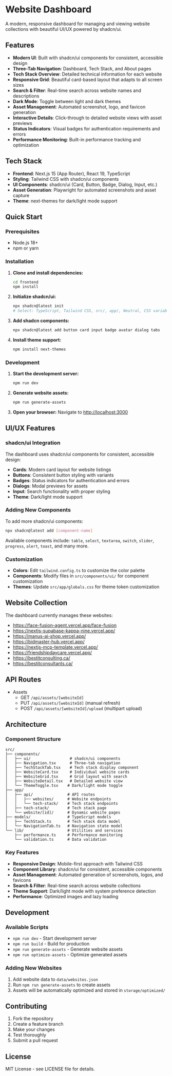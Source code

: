 # Website Dashboard

A modern, responsive dashboard for managing and viewing website collections with beautiful UI/UX powered by shadcn/ui.

## Features

- **Modern UI**: Built with shadcn/ui components for consistent, accessible design
- **Three-Tab Navigation**: Dashboard, Tech Stack, and About pages
- **Tech Stack Overview**: Detailed technical information for each website
- **Responsive Grid**: Beautiful card-based layout that adapts to all screen sizes
- **Search & Filter**: Real-time search across website names and descriptions
- **Dark Mode**: Toggle between light and dark themes
- **Asset Management**: Automated screenshot, logo, and favicon generation
- **Interactive Details**: Click-through to detailed website views with asset previews
- **Status Indicators**: Visual badges for authentication requirements and errors
- **Performance Monitoring**: Built-in performance tracking and optimization

## Tech Stack

- **Frontend**: Next.js 15 (App Router), React 19, TypeScript
- **Styling**: Tailwind CSS with shadcn/ui components
- **UI Components**: shadcn/ui (Card, Button, Badge, Dialog, Input, etc.)
- **Asset Generation**: Playwright for automated screenshots and asset capture
- **Theme**: next-themes for dark/light mode support

## Quick Start

### Prerequisites

- Node.js 18+ 
- npm or yarn

### Installation

1. **Clone and install dependencies:**
   ```bash
   cd frontend
   npm install
   ```

2. **Initialize shadcn/ui:**
   ```bash
   npx shadcn@latest init
   # Select: TypeScript, Tailwind CSS, src/, app/, Neutral, CSS variables
   ```

3. **Add shadcn components:**
   ```bash
   npx shadcn@latest add button card input badge avatar dialog tabs
   ```

4. **Install theme support:**
   ```bash
   npm install next-themes
   ```

### Development

1. **Start the development server:**
   ```bash
   npm run dev
   ```

2. **Generate website assets:**
   ```bash
   npm run generate-assets
   ```

3. **Open your browser:**
   Navigate to [http://localhost:3000](http://localhost:3000)

## UI/UX Features

### shadcn/ui Integration

The dashboard uses shadcn/ui components for consistent, accessible design:

- **Cards**: Modern card layout for website listings
- **Buttons**: Consistent button styling with variants
- **Badges**: Status indicators for authentication and errors
- **Dialogs**: Modal previews for assets
- **Input**: Search functionality with proper styling
- **Theme**: Dark/light mode support

### Adding New Components

To add more shadcn/ui components:

```bash
npx shadcn@latest add [component-name]
```

Available components include: `table`, `select`, `textarea`, `switch`, `slider`, `progress`, `alert`, `toast`, and many more.

### Customization

- **Colors**: Edit `tailwind.config.ts` to customize the color palette
- **Components**: Modify files in `src/components/ui/` for component customization
- **Themes**: Update `src/app/globals.css` for theme token customization

## Website Collection

The dashboard currently manages these websites:

- https://face-fusion-agent.vercel.app/face-fusion
- https://nextjs-supabase-kappa-nine.vercel.app/
- https://manus-ai-shop.vercel.app/
- https://bidmaster-hub.vercel.app/
- https://nextjs-mcp-template.vercel.app/
- https://friendshipdaycare.vercel.app/
- https://bestitconsulting.ca/
- https://bestitconsultants.ca/

## API Routes

- Assets
  - GET `/api/assets/[websiteId]`
  - PUT `/api/assets/[websiteId]` (manual refresh)
  - POST `/api/assets/[websiteId]/upload` (multipart upload)

## Architecture

### Component Structure

```
src/
├── components/
│   ├── ui/                 # shadcn/ui components
│   ├── Navigation.tsx      # Three-tab navigation
│   ├── TechStackTab.tsx    # Tech stack display component
│   ├── WebsiteCard.tsx     # Individual website cards
│   ├── WebsiteGrid.tsx     # Grid layout with search
│   ├── WebsiteDetail.tsx   # Detailed website view
│   └── ThemeToggle.tsx    # Dark/light mode toggle
├── app/
│   ├── api/               # API routes
│   │   ├── websites/      # Website endpoints
│   │   └── tech-stack/    # Tech stack endpoints
│   ├── tech-stack/        # Tech stack page
│   └── website/[id]/      # Dynamic website pages
├── models/                # TypeScript models
│   ├── TechStack.ts       # Tech stack data model
│   └── NavigationTab.ts   # Navigation state model
└── lib/                   # Utilities and services
    ├── performance.ts     # Performance monitoring
    └── validation.ts      # Data validation
```

### Key Features

- **Responsive Design**: Mobile-first approach with Tailwind CSS
- **Component Library**: shadcn/ui for consistent, accessible components
- **Asset Management**: Automated generation of screenshots, logos, and favicons
- **Search & Filter**: Real-time search across website collections
- **Theme Support**: Dark/light mode with system preference detection
- **Performance**: Optimized images and lazy loading

## Development

### Available Scripts

- `npm run dev` - Start development server
- `npm run build` - Build for production
- `npm run generate-assets` - Generate website assets
- `npm run optimize-assets` - Optimize generated assets

### Adding New Websites

1. Add website data to `data/websites.json`
2. Run `npm run generate-assets` to create assets
3. Assets will be automatically optimized and stored in `storage/optimized/`

## Contributing

1. Fork the repository
2. Create a feature branch
3. Make your changes
4. Test thoroughly
5. Submit a pull request

## License

MIT License - see LICENSE file for details.
